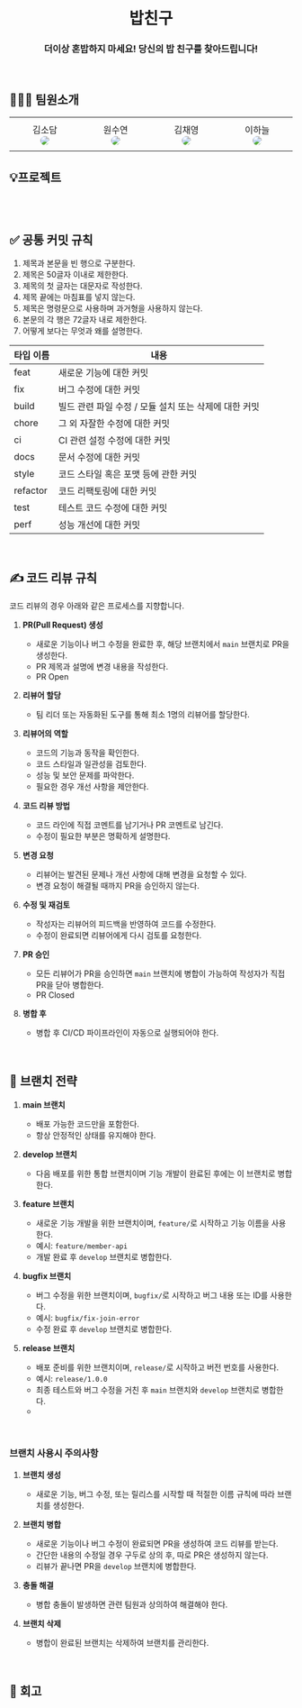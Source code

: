 <div align="center">

<h1> 밥친구 </h1>

<h3> 더이상 혼밥하지 마세요! 당신의 밥 친구를 찾아드립니다! </h3>


</div>
<br />

## 🧑‍🤝‍🧑 팀원소개
<div align="center">
<table>
  <tr height="60px">
    <td align="center" width="130px">
      김소담<br>
      <a href="https://github.com/dadamji34"><img src="https://avatars.githubusercontent.com/u/122079946?v=4" style="border-radius:50%"/></a>
    </td>
    <td align="center" width="130px">
      원수연<br>
      <a href="https://github.com/suyeonTech"><img src="https://avatars.githubusercontent.com/u/177188953?v=4" style="border-radius:50%"/></a>
    </td>
    <td align="center" width="130px">
      김채영<br>
      <a href="https://github.com/{채영의_유저네임}"><img src="https://avatars.githubusercontent.com/u/176485648?v=4" style="border-radius:50%"/></a>
    </td>
    <td align="center" width="130px">
      이하늘<br>
      <a href="https://github.com/{하늘의_유저네임}"><img src="https://avatars.githubusercontent.com/u/{하늘의_유저ID}?v=4" style="border-radius:50%"/></a>
    </td>
  </tr>
</table>
</div>


## 💡프로젝트
<br />
<br />

## ✅ 공통 커밋 규칙

1. 제목과 본문을 빈 행으로 구분한다.
2. 제목은 50글자 이내로 제한한다.
3. 제목의 첫 글자는 대문자로 작성한다.
4. 제목 끝에는 마침표를 넣지 않는다.
5. 제목은 명령문으로 사용하며 과거형을 사용하지 않는다.
6. 본문의 각 행은 72글자 내로 제한한다.
7. 어떻게 보다는 무엇과 왜를 설명한다.

| 타입 이름 | 내용 |
| -------- | ---- |
| feat     | 새로운 기능에 대한 커밋 |
| fix      | 버그 수정에 대한 커밋 |
| build    | 빌드 관련 파일 수정 / 모듈 설치 또는 삭제에 대한 커밋 |
| chore    | 그 외 자잘한 수정에 대한 커밋 |
| ci       | CI 관련 설정 수정에 대한 커밋 |
| docs     | 문서 수정에 대한 커밋 |
| style    | 코드 스타일 혹은 포맷 등에 관한 커밋 |
| refactor | 코드 리팩토링에 대한 커밋 |
| test     | 테스트 코드 수정에 대한 커밋 |
| perf     | 성능 개선에 대한 커밋 |

<br />

## ✍️ 코드 리뷰 규칙
코드 리뷰의 경우 아래와 같은 프로세스를 지향합니다.

1. **PR(Pull Request) 생성**
    - 새로운 기능이나 버그 수정을 완료한 후, 해당 브랜치에서 `main` 브랜치로 PR을 생성한다.
    - PR 제목과 설명에 변경 내용을 작성한다.
    - PR Open

2. **리뷰어 할당**
    - 팀 리더 또는 자동화된 도구를 통해 최소 1명의 리뷰어를 할당한다.

3. **리뷰어의 역할**
    - 코드의 기능과 동작을 확인한다.
    - 코드 스타일과 일관성을 검토한다.
    - 성능 및 보안 문제를 파악한다.
    - 필요한 경우 개선 사항을 제안한다.

4. **코드 리뷰 방법**
    - 코드 라인에 직접 코멘트를 남기거나 PR 코멘트로 남긴다.
    - 수정이 필요한 부분은 명확하게 설명한다.

5. **변경 요청**
    - 리뷰어는 발견된 문제나 개선 사항에 대해 변경을 요청할 수 있다.
    - 변경 요청이 해결될 때까지 PR을 승인하지 않는다.

6. **수정 및 재검토**
    - 작성자는 리뷰어의 피드백을 반영하여 코드를 수정한다.
    - 수정이 완료되면 리뷰어에게 다시 검토를 요청한다.

7. **PR 승인**
    - 모든 리뷰어가 PR을 승인하면 `main` 브랜치에 병합이 가능하여 작성자가 직접 PR을 닫아 병합한다.
    - PR Closed

8. **병합 후**
    - 병합 후 CI/CD 파이프라인이 자동으로 실행되어야 한다.

<br />

## 🌲 브랜치 전략

1. **main 브랜치**
    - 배포 가능한 코드만을 포함한다.
    - 항상 안정적인 상태를 유지해야 한다.

2. **develop 브랜치**
    - 다음 배포를 위한 통합 브랜치이며 기능 개발이 완료된 후에는 이 브랜치로 병합한다.

3. **feature 브랜치**
    - 새로운 기능 개발을 위한 브랜치이며, `feature/`로 시작하고 기능 이름을 사용한다.
    - 예시: `feature/member-api`
    - 개발 완료 후 `develop` 브랜치로 병합한다.

4. **bugfix 브랜치**
    - 버그 수정을 위한 브랜치이며, `bugfix/`로 시작하고 버그 내용 또는 ID를 사용한다.
    - 예시: `bugfix/fix-join-error`
    - 수정 완료 후 `develop` 브랜치로 병합한다.

5. **release 브랜치**
    - 배포 준비를 위한 브랜치이며, `release/`로 시작하고 버전 번호를 사용한다.
    - 예시: `release/1.0.0`
    - 최종 테스트와 버그 수정을 거친 후 `main` 브랜치와 `develop` 브랜치로 병합한다.
    - 
<br />

### 브랜치 사용시 주의사항

1. **브랜치 생성**
    - 새로운 기능, 버그 수정, 또는 릴리스를 시작할 때 적절한 이름 규칙에 따라 브랜치를 생성한다.

2. **브랜치 병합**
    - 새로운 기능이나 버그 수정이 완료되면 PR을 생성하여 코드 리뷰를 받는다.
    - 간단한 내용의 수정일 경우 구두로 상의 후, 따로 PR은 생성하지 않는다.
    - 리뷰가 끝나면 PR을 `develop` 브랜치에 병합한다.

3. **충돌 해결**
    - 병합 충돌이 발생하면 관련 팀원과 상의하여 해결해야 한다.

4. **브랜치 삭제**
    - 병합이 완료된 브랜치는 삭제하여 브랜치를 관리한다.

<br />
  
## 💭 회고

<br />

